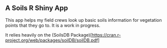 ## A Soils R Shiny App
This app helps my field crews look up basic soils information for vegetation points that they go to.  It is a work in progress. 

It relies heavily on the (SoilsDB Package)[https://cran.r-project.org/web/packages/soilDB/soilDB.pdf]